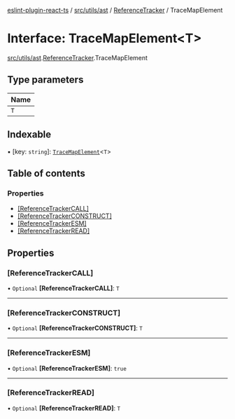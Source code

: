 [eslint-plugin-react-ts](../README.md) / [src/utils/ast](../modules/src_utils_ast.md) / [ReferenceTracker](../modules/src_utils_ast.ReferenceTracker.md) / TraceMapElement

# Interface: TraceMapElement<T\>

[src/utils/ast](../modules/src_utils_ast.md).[ReferenceTracker](../modules/src_utils_ast.ReferenceTracker.md).TraceMapElement

## Type parameters

| Name |
| :------ |
| `T` |

## Indexable

▪ [key: `string`]: [`TraceMapElement`](src_utils_ast.ReferenceTracker.TraceMapElement.md)<`T`\>

## Table of contents

### Properties

- [[ReferenceTrackerCALL]](src_utils_ast.ReferenceTracker.TraceMapElement.md#[referencetrackercall])
- [[ReferenceTrackerCONSTRUCT]](src_utils_ast.ReferenceTracker.TraceMapElement.md#[referencetrackerconstruct])
- [[ReferenceTrackerESM]](src_utils_ast.ReferenceTracker.TraceMapElement.md#[referencetrackeresm])
- [[ReferenceTrackerREAD]](src_utils_ast.ReferenceTracker.TraceMapElement.md#[referencetrackerread])

## Properties

### [ReferenceTrackerCALL]

• `Optional` **[ReferenceTrackerCALL]**: `T`

___

### [ReferenceTrackerCONSTRUCT]

• `Optional` **[ReferenceTrackerCONSTRUCT]**: `T`

___

### [ReferenceTrackerESM]

• `Optional` **[ReferenceTrackerESM]**: ``true``

___

### [ReferenceTrackerREAD]

• `Optional` **[ReferenceTrackerREAD]**: `T`

